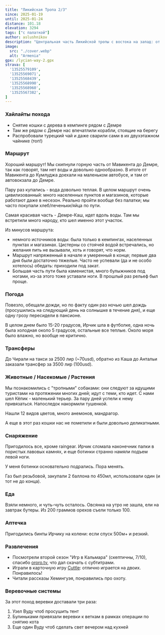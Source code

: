```yaml
---
title: "Ликийская Тропа 2/3"
since: 2025-01-19
until: 2025-01-24
distance: 101.18
elevation: 3294
tags: ["с палаткой"]
author: aslushnikov
description: "Центральная часть Ликийской тропы с востока на запад: от Чирали до Каша"
image:
  src: "./cover.webp"
  alt: "Armenia"
gpx: /lycian-way-2.gpx
strava: [
  '13525579109',
  '13525569071',
  '13525568439',
  '13525568990',
  '13525568960',
  '13525567382',
]
---
```


### Хайлайты похода

* Снятие кошки с дерева в кемпинге рядом с Демре
* Там же рядом с Демре нас впечатлили корабли, стоящие на берегу
* Распробовали турецкий чай и даже сварили сами в их двухэтажном чайнике (топ!)

### Маршрут

Хороший маршрут! Мы скипнули горную часть от Мавикента до Демре, так как говорят, там нет воды и довольно однообразно. В итоге от Мавикента до Кумлуджа доехали на маленьком автобусе, и там от автовокзала до Демре. 

Пару раз купались - вода довольно теплая. В целом маршрут очень цивилизованный: много населенных пунктов и магазинов, которые работают даже в несезон. Реально пройти вообще без палатки; мы часто покупали хлеб/печеньки/яйца по пути.

Самая красивая часть - Демре-Каш, идет вдоль воды. Там мы встретили много народу, кто шел именно этот участок.

Из минусов маршрута:

* немного источников воды: была только в кемпингах, населенных пунктах и магазинах. Цистерны со стоячей водой встречались, но желания пить не вызывали, хоть и говорят, что норм.
* Маршрут напряженный в начале и умеренный в конце; первые два дня были достаточно тяжелые. Часто не успевали (да и не особо хотелось) обедать: приходили под закат.
* Большая часть пути была каменистая, много булыжников под ногами, из-за этого тоже уставали ноги. В прошлый раз рельеф был проще.


### Погода

Повезло, обещали дожди, но по факту один раз ночью шел дождь (просушились на следующий день на солнышке в течение дня), и еще одну грозу пересидели в пансионе.

В целом днем было 15-20 градусов, Ирчик шла в футболке, одна ночь была холодная около 5 градусов, остальные все теплые. Около моря было влажно, но вообще не критично. 

### Трансферы

До Чирали на такси за 2500 лир (~70usd), обратно из Каша до Антальи заказали трансфер за 3500 лир (100usd).

### Животные / Насекомые / Растения

Мы познакомились с "тропными" собаками: они следуют за идущими туристами на протяжении многих дней; идут с теми, кто идет. С нами шел Кёпик - маленький терьер. За пару дней успели к нему привязаться. Напоследок накормили тушенкой.

Нашли 12 видов цветов, много анемонов, мандрагор.

А еще в этот раз кошки нас не пометили и были довольно деликатными.

### Снаряжение

Пригодилось все, кроме raingear. Ирчик сломала наконечник палки в пористых лавовых камнях, и еще ботинки странно намяли подъем левой ноги.

У меня ботинки основательно подрались. Пора менять.

Газ был резьбовой, закупали 2 баллона по 450мл, использовали один (и тот не до конца).

### Еда

Взяли немного, и чуть-чуть осталось. Овсянка на утро не зашла, ели на завтрак бутеры. Из 200 граммов орехов съели только 100.

### Аптечка

Пригодились бинты Ирчику на колени: если спуск 500м+ и резкий.

### Развлечения

* Посмотрели второй сезон "Игр в Кальмара" (скептичны, 7/10), спасибо [ororo.tv](https://ororo.tv), что дал скачать с субтитрами.
* Играли в карточную игру [Cuttle](https://www.pagat.com/combat/cuttle.html): отлично играется на двоих. Понравилось!
* Читали рассказы Хемингуэя, понравились про охоту. 

### Веревочные системы

За этот поход веревки доставали три раза:

1. Узел Вуду чтоб просушить тент
2. Булиньками привязали веревки к веткам в рамках операции по снятию кота
3. Еще один Вуду чтоб сделать свет вечером над кухней
